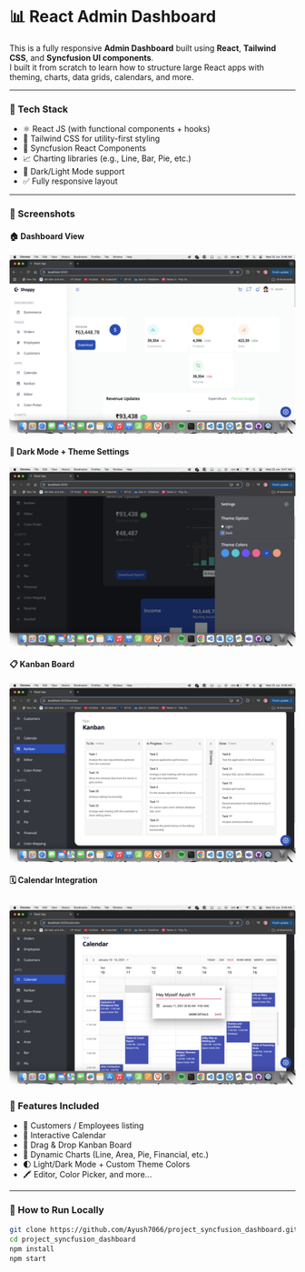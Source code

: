 # 📊 React Admin Dashboard

This is a fully responsive **Admin Dashboard** built using **React**, **Tailwind CSS**, and **Syncfusion UI components**.  
I built it from scratch to learn how to structure large React apps with theming, charts, data grids, calendars, and more.

---

### 🧰 Tech Stack

- ⚛️ React JS (with functional components + hooks)
- 🎨 Tailwind CSS for utility-first styling
- 💼 Syncfusion React Components
- 📈 Charting libraries (e.g., Line, Bar, Pie, etc.)
- 🌙 Dark/Light Mode support
- ✅ Fully responsive layout

---

### 📸 Screenshots

#### 🏠 Dashboard View
![Dashboard Screenshot](/assets/dashboard-light.png)


#### 🌙 Dark Mode + Theme Settings
![Theme Settings](/assets/theme-settings.png)

#### 📋 Kanban Board
![Kanban Board](/assets/kanban-board.png)

#### 🗓️ Calendar Integration
![Calendar](/assets/calendar-view.png)
---

### 📁 Features Included

- 👥 Customers / Employees listing
- 📆 Interactive Calendar
- 📌 Drag & Drop Kanban Board
- 🎯 Dynamic Charts (Line, Area, Pie, Financial, etc.)
- 🌓 Light/Dark Mode + Custom Theme Colors
- 🖍️ Editor, Color Picker, and more...

---

### 🔧 How to Run Locally

```bash
git clone https://github.com/Ayush7066/project_syncfusion_dashboard.git
cd project_syncfusion_dashboard
npm install
npm start
